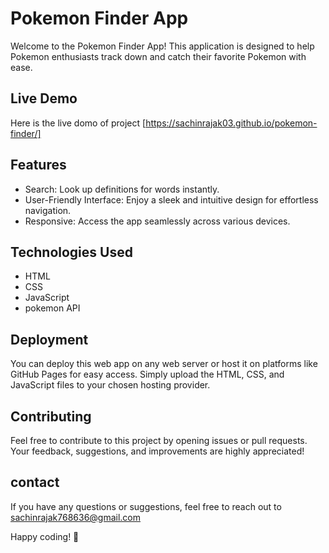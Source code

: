 
# Pokemon Finder App
Welcome to the Pokemon Finder App! This application is designed to help Pokemon enthusiasts track down and catch their favorite Pokemon with ease.
## Live Demo

Here is the live domo of project   [https://sachinrajak03.github.io/pokemon-finder/]



## Features
- Search: Look up definitions for words instantly.
- User-Friendly Interface: Enjoy a sleek and intuitive design for effortless navigation.
- Responsive: Access the app seamlessly across various devices.

## Technologies Used
- HTML
- CSS
- JavaScript
- pokemon API
## Deployment

You can deploy this web app on any web server or host it on platforms like GitHub Pages for easy access. Simply upload the HTML, CSS, and JavaScript files to your chosen hosting provider.
## Contributing

Feel free to contribute to this project by opening issues or pull requests. Your feedback, suggestions, and improvements are highly appreciated!
## contact

If you have any questions or suggestions, feel free to reach out to sachinrajak768636@gmail.com

Happy coding! 🚀
